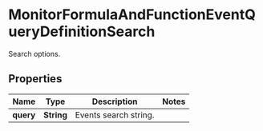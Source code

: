 # MonitorFormulaAndFunctionEventQueryDefinitionSearch

Search options.

## Properties

| Name      | Type       | Description           | Notes |
| --------- | ---------- | --------------------- | ----- |
| **query** | **String** | Events search string. |
